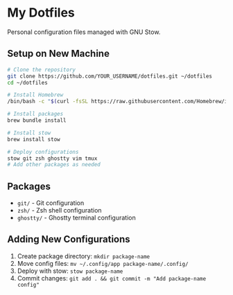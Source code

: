 # My Dotfiles

Personal configuration files managed with GNU Stow.

## Setup on New Machine

```bash
# Clone the repository
git clone https://github.com/YOUR_USERNAME/dotfiles.git ~/dotfiles
cd ~/dotfiles

# Install Homebrew
/bin/bash -c "$(curl -fsSL https://raw.githubusercontent.com/Homebrew/install/HEAD/install.sh)"

# Install packages
brew bundle install

# Install stow
brew install stow

# Deploy configurations
stow git zsh ghostty vim tmux
# Add other packages as needed
```

## Packages

- `git/` - Git configuration
- `zsh/` - Zsh shell configuration
- `ghostty/` - Ghostty terminal configuration

## Adding New Configurations

1. Create package directory: `mkdir package-name`
2. Move config files: `mv ~/.config/app package-name/.config/`
3. Deploy with stow: `stow package-name`
4. Commit changes: `git add . && git commit -m "Add package-name config"`
